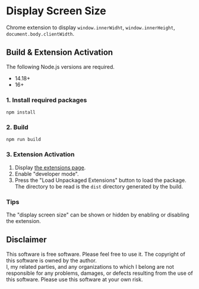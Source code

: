 # Display Screen Size

Chrome extension to display `window.innerWidht`, `window.innerHeight`, `document.body.clientWidth`.

## Build & Extension Activation

The following Node.js versions are required.

- 14.18+
- 16+

### 1. Install required packages

```
npm install
```

### 2. Build

```
npm run build
```

### 3. Extension Activation

1. Display [the extensions page](chrome://extensions/).
2. Enable "developer mode".
3. Press the "Load Unpackaged Extensions" button to load the package. The directory to be read is the `dist` directory generated by the build.

### Tips

The "display screen size" can be shown or hidden by enabling or disabling the extension.

## Disclaimer

This software is free software. Please feel free to use it. The copyright of this software is owned by the author.  
I, my related parties, and any organizations to which I belong are not responsible for any problems, damages, or defects resulting from the use of this software. Please use this software at your own risk.
